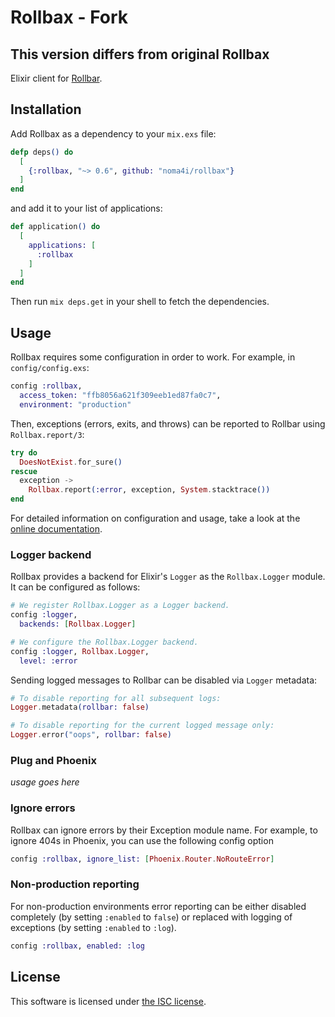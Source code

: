 # Rollbax - Fork 
## This version differs from original Rollbax

Elixir client for [Rollbar](https://rollbar.com).

## Installation

Add Rollbax as a dependency to your `mix.exs` file:

```elixir
defp deps() do
  [
    {:rollbax, "~> 0.6", github: "noma4i/rollbax"}
  ]
end
```

and add it to your list of applications:

```elixir
def application() do
  [
    applications: [
      :rollbax
    ]
  ]
end
```

Then run `mix deps.get` in your shell to fetch the dependencies.

## Usage

Rollbax requires some configuration in order to work. For example, in `config/config.exs`:

```elixir
config :rollbax,
  access_token: "ffb8056a621f309eeb1ed87fa0c7",
  environment: "production"
```

Then, exceptions (errors, exits, and throws) can be reported to Rollbar using `Rollbax.report/3`:

```elixir
try do
  DoesNotExist.for_sure()
rescue
  exception ->
    Rollbax.report(:error, exception, System.stacktrace())
end
```

For detailed information on configuration and usage, take a look at the [online documentation](http://hexdocs.pm/rollbax).

### Logger backend

Rollbax provides a backend for Elixir's `Logger` as the `Rollbax.Logger` module. It can be configured as follows:

```elixir
# We register Rollbax.Logger as a Logger backend.
config :logger,
  backends: [Rollbax.Logger]

# We configure the Rollbax.Logger backend.
config :logger, Rollbax.Logger,
  level: :error
```

Sending logged messages to Rollbar can be disabled via `Logger` metadata:

```elixir
# To disable reporting for all subsequent logs:
Logger.metadata(rollbar: false)

# To disable reporting for the current logged message only:
Logger.error("oops", rollbar: false)
```

### Plug and Phoenix

*usage goes here*

### Ignore errors

Rollbax can ignore errors by their Exception module name. For example, to ignore 404s in Phoenix, you can use the following config option

```elixir
config :rollbax, ignore_list: [Phoenix.Router.NoRouteError]
```

### Non-production reporting

For non-production environments error reporting can be either disabled completely (by setting `:enabled` to `false`) or replaced with logging of exceptions (by setting `:enabled` to `:log`).

```elixir
config :rollbax, enabled: :log
```

## License

This software is licensed under [the ISC license](LICENSE).
